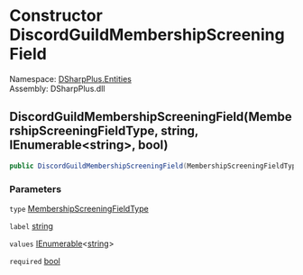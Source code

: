# Constructor DiscordGuildMembershipScreeningField

Namespace: [DSharpPlus.Entities](DSharpPlus.Entities.md)  
Assembly: DSharpPlus.dll

## <a id="DSharpPlus_Entities_DiscordGuildMembershipScreeningField__ctor_DSharpPlus_MembershipScreeningFieldType_System_String_System_Collections_Generic_IEnumerable_System_String__System_Boolean_"></a>DiscordGuildMembershipScreeningField\(MembershipScreeningFieldType, string, IEnumerable<string\>, bool\)

```csharp
public DiscordGuildMembershipScreeningField(MembershipScreeningFieldType type, string label, IEnumerable<string> values, bool required = true)
```

### Parameters

`type` [MembershipScreeningFieldType](DSharpPlus.MembershipScreeningFieldType.md)

`label` [string](https://learn.microsoft.com/dotnet/api/system.string)

`values` [IEnumerable](https://learn.microsoft.com/dotnet/api/system.collections.generic.ienumerable\-1)<[string](https://learn.microsoft.com/dotnet/api/system.string)\>

`required` [bool](https://learn.microsoft.com/dotnet/api/system.boolean)

